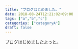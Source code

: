 ```yaml
---
title: "ブログはじめました。"
date: 2018-08-24T12:21:02+09:00
tags: ["a","b","c"]
categories: ["categoryA"]
draft: false
---
```



ブログはじめましたよっと。

